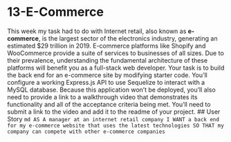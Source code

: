 # 13-E-Commerce
This week my task had to do with Internet retail, also known as **e-commerce**, is the largest sector of the electronics industry, generating an estimated $29 trillion in 2019. E-commerce platforms like Shopify and WooCommerce provide a suite of services to businesses of all sizes. Due to their prevalence, understanding the fundamental architecture of these platforms will benefit you as a full-stack web developer.  Your task is to build the back end for an e-commerce site by modifying starter code. You’ll configure a working Express.js API to use Sequelize to interact with a MySQL database.  Because this application won’t be deployed, you’ll also need to provide a link to a walkthrough video that demonstrates its functionality and all of the acceptance criteria being met. You’ll need to submit a link to the video and add it to the readme of your project.  ## User Story  ```md AS A manager at an internet retail company I WANT a back end for my e-commerce website that uses the latest technologies SO THAT my company can compete with other e-commerce companies ```
